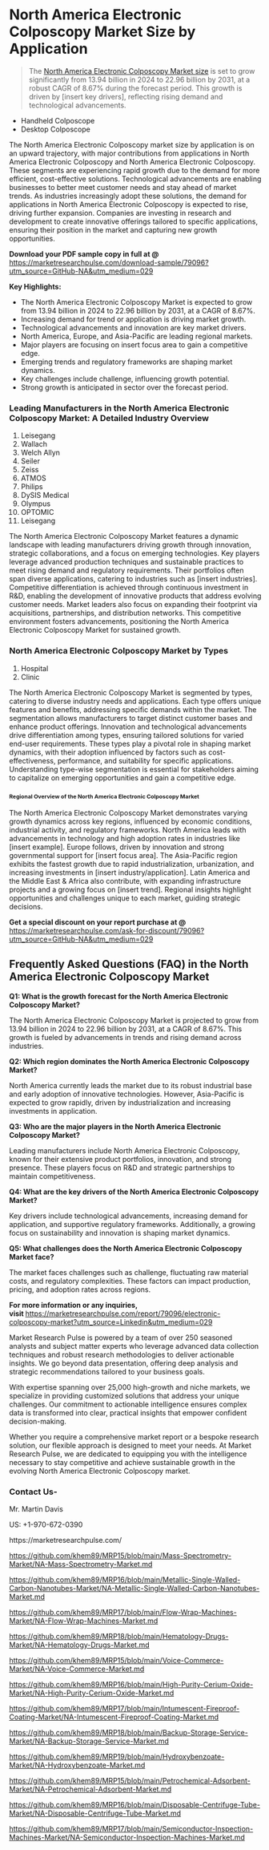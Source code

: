 <h1>North America Electronic Colposcopy Market&nbsp;Size by Application</h1><blockquote><p>The <a href="https://marketresearchpulse.com/download-sample/79096?utm_source=GitHub-NA&amp;utm_medium=029">North America Electronic Colposcopy Market size</a> is set to grow significantly from 13.94 billion in 2024 to 22.96 billion by 2031, at a robust CAGR of 8.67% during the forecast period. This growth is driven by [insert key drivers], reflecting rising demand and technological advancements.</p></blockquote><ul><li>Handheld Colposcope<li> Desktop Colposcope</li></ul><p>The North America Electronic Colposcopy market size by application is on an upward trajectory, with major contributions from applications in North America Electronic Colposcopy and North America Electronic Colposcopy. These segments are experiencing rapid growth due to the demand for more efficient, cost-effective solutions. Technological advancements are enabling businesses to better meet customer needs and stay ahead of market trends. As industries increasingly adopt these solutions, the demand for applications in North America Electronic Colposcopy is expected to rise, driving further expansion. Companies are investing in research and development to create innovative offerings tailored to specific applications, ensuring their position in the market and capturing new growth opportunities.</p><p><strong>Download your PDF sample copy in full at @ </strong><a href="https://marketresearchpulse.com/download-sample/79096?utm_source=GitHub-NA&amp;utm_medium=029">https://marketresearchpulse.com/download-sample/79096?utm_source=GitHub-NA&amp;utm_medium=029</a></p><p><strong>Key Highlights: </strong></p><ul><li>The North America Electronic Colposcopy Market is expected to grow from 13.94 billion in 2024 to 22.96 billion by 2031, at a CAGR of 8.67%.</li><li>Increasing demand for trend or application is driving market growth.</li><li>Technological advancements and innovation are key market drivers.</li><li>North America, Europe, and Asia-Pacific are leading regional markets.</li><li>Major players are focusing on insert focus area to gain a competitive edge.</li><li>Emerging trends and regulatory frameworks are shaping market dynamics.</li><li>Key challenges include challenge, influencing growth potential.</li><li>Strong growth is anticipated in sector over the forecast period.</li></ul><h3>Leading Manufacturers in the North America Electronic Colposcopy Market: A Detailed Industry Overview</h3><ol><li>Leisegang</li><li>Wallach</li><li>Welch Allyn</li><li>Seiler</li><li>Zeiss</li><li>ATMOS</li><li>Philips</li><li>DySIS Medical</li><li>Olympus</li><li>OPTOMIC</li><li>Leisegang</li></ol><div class="flex max-w-full flex-col flex-grow"><div class="min-h-8 text-message flex w-full flex-col items-end gap-2 whitespace-normal break-words [.text-message+&amp;]:mt-5" dir="auto" data-message-author-role="assistant" data-message-id="fd8432e4-4910-450d-b182-61b7bfb0a01f" data-message-model-slug="gpt-4o"><div class="flex w-full flex-col gap-1 empty:hidden first:pt-[3px]"><div class="markdown prose w-full break-words dark:prose-invert light"><p>The North America Electronic Colposcopy Market features a dynamic landscape with leading manufacturers driving growth through innovation, strategic collaborations, and a focus on emerging technologies. Key players leverage advanced production techniques and sustainable practices to meet rising demand and regulatory requirements. Their portfolios often span diverse applications, catering to industries such as [insert industries]. Competitive differentiation is achieved through continuous investment in R&amp;D, enabling the development of innovative products that address evolving customer needs. Market leaders also focus on expanding their footprint via acquisitions, partnerships, and distribution networks. This competitive environment fosters advancements, positioning the North America Electronic Colposcopy Market for sustained growth.</p></div></div></div></div><h3>North America Electronic Colposcopy Market by Types</h3><ol><li>Hospital<li> Clinic</li></ol><div class="flex max-w-full flex-col flex-grow"><div class="min-h-8 text-message flex w-full flex-col items-end gap-2 whitespace-normal break-words [.text-message+&amp;]:mt-5" dir="auto" data-message-author-role="assistant" data-message-id="084470be-0bb7-4664-bddf-5156b4f41249" data-message-model-slug="gpt-4o-mini"><div class="flex w-full flex-col gap-1 empty:hidden first:pt-[3px]"><div class="markdown prose w-full break-words dark:prose-invert light"><p>The North America Electronic Colposcopy Market is segmented by types, catering to diverse industry needs and applications. Each type offers unique features and benefits, addressing specific demands within the market. The segmentation allows manufacturers to target distinct customer bases and enhance product offerings. Innovation and technological advancements drive differentiation among types, ensuring tailored solutions for varied end-user requirements. These types play a pivotal role in shaping market dynamics, with their adoption influenced by factors such as cost-effectiveness, performance, and suitability for specific applications. Understanding type-wise segmentation is essential for stakeholders aiming to capitalize on emerging opportunities and gain a competitive edge.</p></div></div></div></div><h3><span style="font-size: 11px;">Regional Overview of the North America Electronic Colposcopy Market</span></h3><div class="flex max-w-full flex-col flex-grow"><div class="min-h-8 text-message flex w-full flex-col items-end gap-2 whitespace-normal break-words [.text-message+&amp;]:mt-5" dir="auto" data-message-author-role="assistant" data-message-id="e9038762-ce64-4e30-91c9-9bd413514231" data-message-model-slug="gpt-4o-mini"><div class="flex w-full flex-col gap-1 empty:hidden first:pt-[3px]"><div class="markdown prose w-full break-words dark:prose-invert light"><p>The North America Electronic Colposcopy Market demonstrates varying growth dynamics across key regions, influenced by economic conditions, industrial activity, and regulatory frameworks. North America leads with advancements in technology and high adoption rates in industries like [insert example]. Europe follows, driven by innovation and strong governmental support for [insert focus area]. The Asia-Pacific region exhibits the fastest growth due to rapid industrialization, urbanization, and increasing investments in [insert industry/application]. Latin America and the Middle East &amp; Africa also contribute, with expanding infrastructure projects and a growing focus on [insert trend]. Regional insights highlight opportunities and challenges unique to each market, guiding strategic decisions.</p></div></div></div></div><p><strong>Get a special discount on your report purchase at @ </strong><a href="https://marketresearchpulse.com/ask-for-discount/79096?utm_source=GitHub-NA&amp;utm_medium=029">https://marketresearchpulse.com/ask-for-discount/79096?utm_source=GitHub-NA&amp;utm_medium=029</a></p><h2>Frequently Asked Questions (FAQ) in the North America Electronic Colposcopy Market</h2><p><strong>Q1: What is the growth forecast for the North America Electronic Colposcopy Market?</strong></p><p>The North America Electronic Colposcopy Market is projected to grow from 13.94 billion in 2024 to 22.96 billion by 2031, at a CAGR of 8.67%. This growth is fueled by advancements in trends and rising demand across industries.</p><p><strong>Q2: Which region dominates the North America Electronic Colposcopy Market?</strong></p><p>North America currently leads the market due to its robust industrial base and early adoption of innovative technologies. However, Asia-Pacific is expected to grow rapidly, driven by industrialization and increasing investments in application.</p><p><strong>Q3: Who are the major players in the North America Electronic Colposcopy Market?</strong></p><p>Leading manufacturers include North America Electronic Colposcopy, known for their extensive product portfolios, innovation, and strong presence. These players focus on R&amp;D and strategic partnerships to maintain competitiveness.</p><p><strong>Q4: What are the key drivers of the North America Electronic Colposcopy Market?</strong></p><p>Key drivers include technological advancements, increasing demand for application, and supportive regulatory frameworks. Additionally, a growing focus on sustainability and innovation is shaping market dynamics.</p><p><strong>Q5: What challenges does the North America Electronic Colposcopy Market face?</strong></p><p>The market faces challenges such as challenge, fluctuating raw material costs, and regulatory complexities. These factors can impact production, pricing, and adoption rates across regions.</p><p><strong>For more information or any inquiries, visit&nbsp;</strong><a href="https://marketresearchpulse.com/report/79096/electronic-colposcopy-market?utm_source=Linkedin&utm_medium=029">https://marketresearchpulse.com/report/79096/electronic-colposcopy-market?utm_source=Linkedin&utm_medium=029</a></p><p>Market Research Pulse is powered by a team of over 250 seasoned analysts and subject matter experts who leverage advanced data collection techniques and robust research methodologies to deliver actionable insights. We go beyond data presentation, offering deep analysis and strategic recommendations tailored to your business goals.</p><p>With expertise spanning over 25,000 high-growth and niche markets, we specialize in providing customized solutions that address your unique challenges. Our commitment to actionable intelligence ensures complex data is transformed into clear, practical insights that empower confident decision-making.</p><p>Whether you require a comprehensive market report or a bespoke research solution, our flexible approach is designed to meet your needs. At Market Research Pulse, we are dedicated to equipping you with the intelligence necessary to stay competitive and achieve sustainable growth in the evolving North America Electronic Colposcopy market.</p><h3><strong>Contact Us-</strong></h3><p>Mr. Martin Davis</p><p>US: +1-970-672-0390</p><p>https://marketresearchpulse.com/</p><p><a href="https://github.com/khem89/MRP15/blob/main/Mass-Spectrometry-Market/NA-Mass-Spectrometry-Market.md">https://github.com/khem89/MRP15/blob/main/Mass-Spectrometry-Market/NA-Mass-Spectrometry-Market.md</a></p><p><a href="https://github.com/khem89/MRP16/blob/main/Metallic-Single-Walled-Carbon-Nanotubes-Market/NA-Metallic-Single-Walled-Carbon-Nanotubes-Market.md">https://github.com/khem89/MRP16/blob/main/Metallic-Single-Walled-Carbon-Nanotubes-Market/NA-Metallic-Single-Walled-Carbon-Nanotubes-Market.md</a></p><p><a href="https://github.com/khem89/MRP17/blob/main/Flow-Wrap-Machines-Market/NA-Flow-Wrap-Machines-Market.md">https://github.com/khem89/MRP17/blob/main/Flow-Wrap-Machines-Market/NA-Flow-Wrap-Machines-Market.md</a></p><p><a href="https://github.com/khem89/MRP18/blob/main/Hematology-Drugs-Market/NA-Hematology-Drugs-Market.md">https://github.com/khem89/MRP18/blob/main/Hematology-Drugs-Market/NA-Hematology-Drugs-Market.md</a></p><p><a href="https://github.com/khem89/MRP15/blob/main/Voice-Commerce-Market/NA-Voice-Commerce-Market.md">https://github.com/khem89/MRP15/blob/main/Voice-Commerce-Market/NA-Voice-Commerce-Market.md</a></p><p><a href="https://github.com/khem89/MRP16/blob/main/High-Purity-Cerium-Oxide-Market/NA-High-Purity-Cerium-Oxide-Market.md">https://github.com/khem89/MRP16/blob/main/High-Purity-Cerium-Oxide-Market/NA-High-Purity-Cerium-Oxide-Market.md</a></p><p><a href="https://github.com/khem89/MRP17/blob/main/Intumescent-Fireproof-Coating-Market/NA-Intumescent-Fireproof-Coating-Market.md">https://github.com/khem89/MRP17/blob/main/Intumescent-Fireproof-Coating-Market/NA-Intumescent-Fireproof-Coating-Market.md</a></p><p><a href="https://github.com/khem89/MRP18/blob/main/Backup-Storage-Service-Market/NA-Backup-Storage-Service-Market.md">https://github.com/khem89/MRP18/blob/main/Backup-Storage-Service-Market/NA-Backup-Storage-Service-Market.md</a></p><p><a href="https://github.com/khem89/MRP19/blob/main/Hydroxybenzoate-Market/NA-Hydroxybenzoate-Market.md">https://github.com/khem89/MRP19/blob/main/Hydroxybenzoate-Market/NA-Hydroxybenzoate-Market.md</a></p><p><a href="https://github.com/khem89/MRP15/blob/main/Petrochemical-Adsorbent-Market/NA-Petrochemical-Adsorbent-Market.md">https://github.com/khem89/MRP15/blob/main/Petrochemical-Adsorbent-Market/NA-Petrochemical-Adsorbent-Market.md</a></p><p><a href="https://github.com/khem89/MRP16/blob/main/Disposable-Centrifuge-Tube-Market/NA-Disposable-Centrifuge-Tube-Market.md">https://github.com/khem89/MRP16/blob/main/Disposable-Centrifuge-Tube-Market/NA-Disposable-Centrifuge-Tube-Market.md</a></p><p><a href="https://github.com/khem89/MRP17/blob/main/Semiconductor-Inspection-Machines-Market/NA-Semiconductor-Inspection-Machines-Market.md">https://github.com/khem89/MRP17/blob/main/Semiconductor-Inspection-Machines-Market/NA-Semiconductor-Inspection-Machines-Market.md</a></p>
